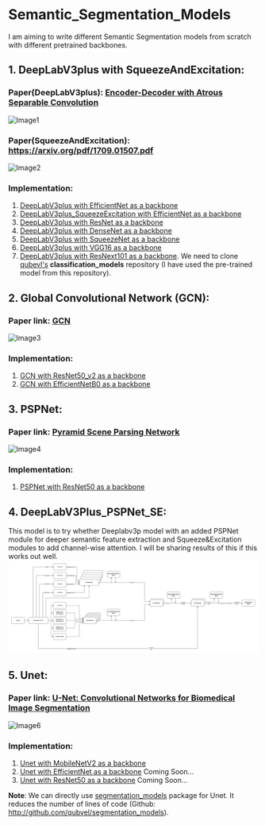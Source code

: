 # Semantic_Segmentation_Models
I am aiming to write different Semantic Segmentation models from scratch with different pretrained backbones.

## 1.  DeepLabV3plus with SqueezeAndExcitation: 

### Paper(DeepLabV3plus): [Encoder-Decoder with Atrous Separable Convolution](https://arxiv.org/pdf/1802.02611.pdf)
![Image1](https://production-media.paperswithcode.com/models/Screen_Shot_2021-02-21_at_10.34.37_AM_kvOFts0.png)
### Paper(SqueezeAndExcitation): https://arxiv.org/pdf/1709.01507.pdf
![Image2](https://production-media.paperswithcode.com/methods/Screen_Shot_2020-06-06_at_10.55.54_PM.png)


### Implementation:
1.  [DeepLabV3plus with EfficientNet as a backbone](https://github.com/tshr-d-dragon/Semantic_Segmentation_Models/blob/main/DeepLabV3plus_EfficientNet.py)
2.  [DeepLabV3plus_SqueezeExcitation with EfficientNet as a backbone](https://github.com/tshr-d-dragon/Semantic_Segmentation_Models/blob/main/DeepLabV3plusSE_EfficientNet.py)
3.  [DeepLabV3plus with ResNet as a backbone](https://github.com/tshr-d-dragon/Semantic_Segmentation_Models/blob/main/DeepLabV3plus_ResNet.py)
4.  [DeepLabV3plus with DenseNet as a backbone](https://github.com/tshr-d-dragon/Semantic_Segmentation_Models/blob/main/DeepLabV3plus_DenseNet.py)
5.  [DeepLabV3plus with SqueezeNet as a backbone](https://github.com/tshr-d-dragon/Semantic_Segmentation_Models/blob/main/DeepLabV3plus_SqueezeNet.py)
6.  [DeepLabV3plus with VGG16 as a backbone](https://github.com/tshr-d-dragon/Semantic_Segmentation_Models/blob/main/DeepLabV3plus_VGG16.py)
7.  [DeepLabV3plus with ResNext101 as a backbone](https://github.com/tshr-d-dragon/Semantic_Segmentation_Models/blob/main/DeepLabV3plus_ResNext101.py). We need to clone [qubevl's](https://github.com/qubvel/classification_models) **classification_models** repository (I have used the pre-trained model from this repository). 


## 2. Global Convolutional Network (GCN):
### Paper link: [GCN](https://arxiv.org/pdf/1703.02719.pdf)
![Image3](https://miro.medium.com/max/4800/1*4VRH-f6OaHxqyjUviJtpfg.webp)
### Implementation:
1.  [GCN with ResNet50_v2 as a backbone](https://github.com/tshr-d-dragon/Semantic_Segmentation_Models/blob/main/GCN_ResNet50_v2.py)
2.  [GCN with EfficientNetB0 as a backbone](https://github.com/tshr-d-dragon/Semantic_Segmentation_Models/blob/main/GCN_EfficientNetB0.py)


## 3.  PSPNet:

### Paper link: [Pyramid Scene Parsing Network](https://arxiv.org/abs/1612.01105)
![Image4](https://production-media.paperswithcode.com/methods/new_pspnet-eps-converted-to.jpg)
### Implementation:
1.  [PSPNet with ResNet50 as a backbone](https://github.com/tshr-d-dragon/Semantic_Segmentation_Models/blob/main/PSPNet_ResNet.py)


## 4.  DeepLabV3Plus_PSPNet_SE:
This model is to try whether Deeplabv3p model with an added PSPNet module for deeper semantic feature extraction and Squeeze&Excitation modules to add channel-wise attention. I will be sharing results of this if this works out well.
![Image5](https://github.com/tshr-d-dragon/Semantic_Segmentation_Models/blob/main/Deeplabv3p_PSPNet_SqEx_SegModel.drawio.png)

## 5.  Unet:

### Paper link: [U-Net: Convolutional Networks for Biomedical Image Segmentation](https://arxiv.org/pdf/1505.04597.pdf)
![Image6](https://miro.medium.com/max/1200/1*f7YOaE4TWubwaFF7Z1fzNw.png)
### Implementation:
1.  [Unet with MobileNetV2 as a backbone](https://github.com/tshr-d-dragon/Semantic_Segmentation_Models/blob/main/Unet_MobileNetV2.py)
2.  [Unet with EfficientNet as a backbone]() Coming Soon...
3.  [Unet with ResNet50 as a backbone]() Coming Soon...

**Note**: We can directly use [segmentation_models](https://segmentation-models.readthedocs.io/en/latest/) package for Unet. It reduces the number of lines of code (Github: http://github.com/qubvel/segmentation_models).

